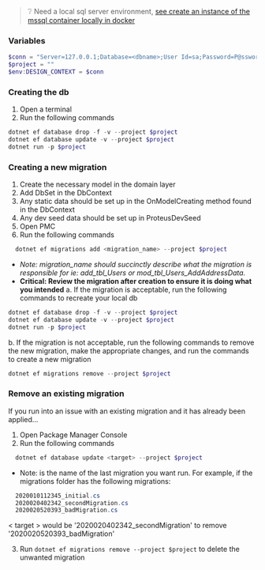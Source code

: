 > ❔ Need a local sql server environment, [see create an instance of the mssql container locally in docker](LocalMsSqlDocker.md)

### Variables
```powershell
$conn = "Server=127.0.0.1;Database=<dbname>;User Id=sa;Password=P@ssword!;"
$project = ""
$env:DESIGN_CONTEXT = $conn
```

### Creating the db
  1. Open a terminal
  2. Run the following commands
```powershell
dotnet ef database drop -f -v --project $project
dotnet ef database update -v --project $project
dotnet run -p $project
```

### Creating a new migration
  1. Create the necessary model in the domain layer
  2. Add DbSet<YourNewEntity> in the DbContext
  3. Any static data should be set up in the OnModelCreating method found in the DbContext
  4. Any dev seed data should be set up in ProteusDevSeed
  5. Open PMC
  6. Run the following commands
```powershell
  dotnet ef migrations add <migration_name> --project $project
```

  - _Note: migration_name should succinctly describe what the migration is responsible for ie: add_tbl_Users or mod_tbl_Users_AddAddressData._  
  - **Critical: Review the migration after creation to ensure it is doing what you intended**
  a. If the migration is acceptable, run the following commands to recreate your local db
```powershell
dotnet ef database drop -f -v --project $project
dotnet ef database update -v --project $project
dotnet run -p $project
```
  b. If the migration is not acceptable, run the following commands to remove the new migration, make the appropriate changes, and run the commands to create a new migration
```powershell
dotnet ef migrations remove --project $project
```

### Remove an existing migration
If you run into an issue with an existing migration and it has already been applied...
  1. Open Package Manager Console
  2. Run the following commands
```powershell
  dotnet ef database update <target> --project $project
```
  - Note: <target> is the name of the last migration you want run. For example, if the migrations folder has the following migrations:
```powershell
  2020010112345_initial.cs
  2020020402342_secondMigration.cs
  2020020520393_badMigration.cs
```
< target > would be '2020020402342_secondMigration' to remove '2020020520393_badMigration'

  3. Run `dotnet ef migrations remove --project $project` to delete the unwanted migration
